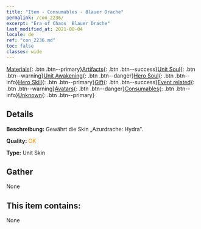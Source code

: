 ```yaml
---
title: "Item - Consumables - Blauer Drache"
permalink: /con_2236/
excerpt: "Era of Chaos  Blauer Drache"
last_modified_at: 2021-08-04
locale: de
ref: "con_2236.md"
toc: false
classes: wide
---
```

 [Materials](/ItemsDE/){: .btn .btn--primary}[Artifacts](/ItemsDE/Artifacts/){: .btn .btn--success}[Unit Soul](/ItemsDE/UnitSoul/){: .btn .btn--warning}[Unit Awakening](/ItemsDE/UnitAwakening/){: .btn .btn--danger}[Hero Soul](/ItemsDE/HeroSoul/){: .btn .btn--info}[Hero Skill](/ItemsDE/HeroSkill/){: .btn .btn--primary}[Gift](/ItemsDE/Gift/){: .btn .btn--success}[Event related](/ItemsDE/Events/){: .btn .btn--warning}[Avatars](/ItemsDE/Avatars/){: .btn .btn--danger}[Consumables](/ItemsDE/Consumables/){: .btn .btn--info}[Unknown](/ItemsDE/Unknown/){: .btn .btn--primary}

## Details
 **Beschreibung:** Gewährt die Skin „Azurdrache: Hydra“.

 **Quality:** <span style="color: #FF8C00">OK</span>

 **Type:** Unit Skin

## Gather

  None

## This item contains:

  None

